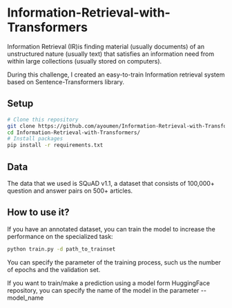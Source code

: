 # Information-Retrieval-with-Transformers
Information Retrieval (IR)is finding material (usually documents) of an unstructured nature (usually text) that satisfies an information need from within large collections (usually stored on computers).

During this challenge, I created an easy-to-train Information retrieval system based on Sentence-Transformers library.

## Setup
``` bash
# Clone this repository
git clone https://github.com/ayoumen/Information-Retrieval-with-Transformers.git
cd Information-Retrieval-with-Transformers/
# Install packages
pip install -r requirements.txt
```

## Data
The data that we used is SQuAD v1.1, a dataset that consists of 100,000+ question and answer pairs on 500+ articles.

## How to use it?
If you have an annotated dataset, you can train the model to increase the performance on the specialized task:
``` bash
python train.py -d path_to_trainset 
```
You can specify the parameter of the training process, such us the number of epochs and the validation set.

If you want to train/make a prediction using a model form HuggingFace repository, you can specify the name of the model in the parameter --model_name
